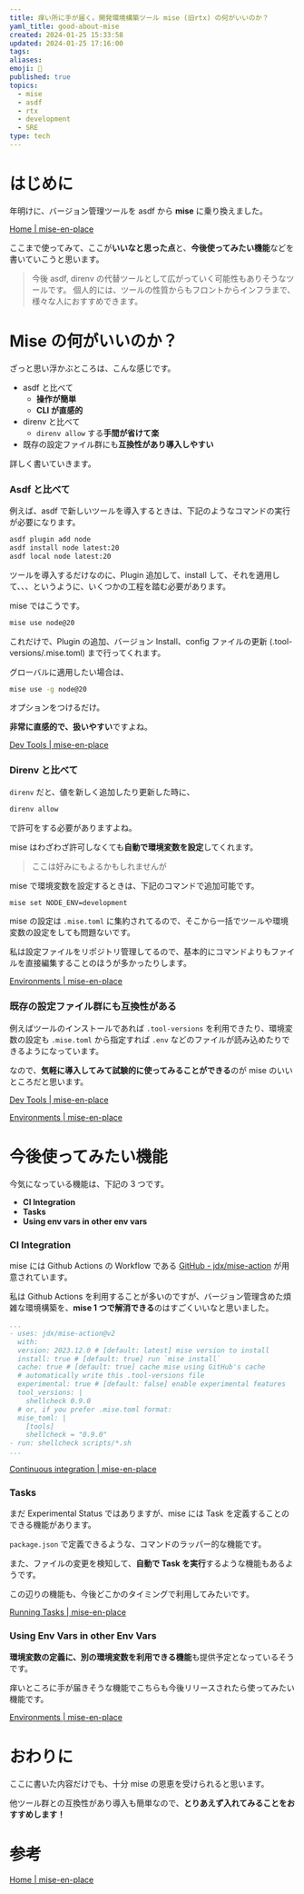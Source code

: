 ```yaml
---
title: 痒い所に手が届く。開発環境構築ツール mise (旧rtx) の何がいいのか？
yaml_title: good-about-mise
created: 2024-01-25 15:33:58
updated: 2024-01-25 17:16:00
tags: 
aliases: 
emoji: 🕌
published: true
topics:
  - mise
  - asdf
  - rtx
  - development
  - SRE
type: tech
---
```

# はじめに

年明けに、バージョン管理ツールを asdf から **mise** に乗り換えました。

[Home | mise-en-place](https://mise.jdx.dev/)

ここまで使ってみて、ここが**いいなと思った点**と、**今後使ってみたい機能**などを書いていこうと思います。

> 今後 asdf, direnv の代替ツールとして広がっていく可能性もありそうなツールです。
> 個人的には、ツールの性質からもフロントからインフラまで、様々な人におすすめできます。
# Mise の何がいいのか？

ざっと思い浮かぶところは、こんな感じです。

- asdf と比べて
	- **操作が簡単**
	- **CLI が直感的**
- direnv と比べて
	- `direnv allow` する**手間が省けて楽**
- 既存の設定ファイル群にも**互換性があり導入しやすい**

詳しく書いていきます。

### Asdf と比べて

例えば、asdf で新しいツールを導入するときは、下記のようなコマンドの実行が必要になります。

```sh
asdf plugin add node
asdf install node latest:20
asdf local node latest:20
```

ツールを導入するだけなのに、Plugin 追加して、install して、それを適用して、、、というように、いくつかの工程を踏む必要があります。

mise ではこうです。

```sh
mise use node@20
```

これだけで、Plugin の追加、バージョン Install、config ファイルの更新 (.tool-versions/.mise.toml) まで行ってくれます。

グローバルに適用したい場合は、

```sh
mise use -g node@20
```

オプションをつけるだけ。

**非常に直感的で、扱いやすい**ですよね。

[Dev Tools | mise-en-place](https://mise.jdx.dev/dev-tools/)

### Direnv と比べて

`direnv` だと、値を新しく追加したり更新した時に、

```sh
direnv allow
```

で許可をする必要がありますよね。

mise はわざわざ許可しなくても**自動で環境変数を設定**してくれます。

> ここは好みにもよるかもしれませんが

mise で環境変数を設定するときは、下記のコマンドで追加可能です。

```sh
mise set NODE_ENV=development
```

mise の設定は `.mise.toml` に集約されてるので、そこから一括でツールや環境変数の設定をしても問題ないです。

私は設定ファイルをリポジトリ管理してるので、基本的にコマンドよりもファイルを直接編集することのほうが多かったりします。

[Environments | mise-en-place](https://mise.jdx.dev/environments.html#environments)

### 既存の設定ファイル群にも互換性がある

例えばツールのインストールであれば `.tool-versions` を利用できたり、環境変数の設定も `.mise.toml` から指定すれば `.env` などのファイルが読み込めたりできるようになっています。

なので、**気軽に導入してみて試験的に使ってみることができる**のが mise のいいところだと思います。

[Dev Tools | mise-en-place](https://mise.jdx.dev/dev-tools/)

[Environments | mise-en-place](https://mise.jdx.dev/environments.html#env-directives)

# 今後使ってみたい機能

今気になっている機能は、下記の 3 つです。

- **CI Integration**
- **Tasks**
- **Using env vars in other env vars**

### CI Integration

mise には Github Actions の Workflow である [GitHub - jdx/mise-action](https://github.com/jdx/mise-action) が用意されています。

私は Github Actions を利用することが多いのですが、バージョン管理含めた煩雑な環境構築を、**mise 1 つで解消できる**のはすごくいいなと思いました。

```yaml:Example.yaml
...
- uses: jdx/mise-action@v2
  with:
  version: 2023.12.0 # [default: latest] mise version to install
  install: true # [default: true] run `mise install`
  cache: true # [default: true] cache mise using GitHub's cache
  # automatically write this .tool-versions file
  experimental: true # [default: false] enable experimental features
  tool_versions: |
	shellcheck 0.9.0
  # or, if you prefer .mise.toml format:
  mise_toml: |
	[tools]
	shellcheck = "0.9.0"
- run: shellcheck scripts/*.sh
...
```

[Continuous integration | mise-en-place](https://mise.jdx.dev/continuous-integration.html#github-actions)

### Tasks

まだ Experimental Status ではありますが、mise には Task を定義することのできる機能があります。

`package.json` で定義できるような、コマンドのラッパー的な機能です。

また、ファイルの変更を検知して、**自動で Task を実行**するような機能もあるようです。

この辺りの機能も、今後どこかのタイミングで利用してみたいです。

[Running Tasks | mise-en-place](https://mise.jdx.dev/tasks/running-tasks.html#running-tasks)

### Using Env Vars in other Env Vars

**環境変数の定義に、別の環境変数を利用できる機能**も提供予定となっているそうです。

痒いところに手が届きそうな機能でこちらも今後リリースされたら使ってみたい機能です。

[Environments | mise-en-place](https://mise.jdx.dev/environments.html#using-env-vars-in-other-env-vars)

# おわりに

ここに書いた内容だけでも、十分 mise の恩恵を受けられると思います。

他ツール群との互換性があり導入も簡単なので、**とりあえず入れてみることをおすすめします！**

# 参考

[Home | mise-en-place](https://mise.jdx.dev/)

